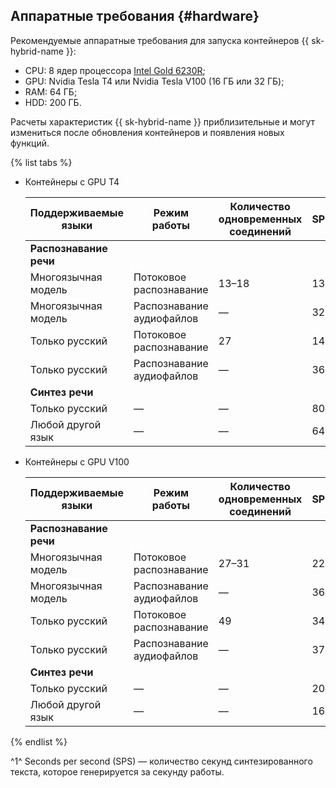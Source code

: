 ## Аппаратные требования {#hardware}

Рекомендуемые аппаратные требования для запуска контейнеров {{ sk-hybrid-name }}:
* CPU: 8 ядер процессора [Intel Gold 6230R](https://ark.intel.com/content/www/ru/ru/ark/products/199346/intel-xeon-gold-6230r-processor-35-75m-cache-2-10-ghz.html);
* GPU: Nvidia Tesla T4 или Nvidia Tesla V100 (16 ГБ или 32 ГБ);
* RAM: 64 ГБ;
* HDD: 200 ГБ.

Расчеты характеристик {{ sk-hybrid-name }} приблизительные и могут измениться после обновления контейнеров и появления новых функций.

{% list tabs %}

- Контейнеры с GPU T4

   | Поддерживаемые языки | Режим работы | Количество<br>одновременных<br>соединений | SPS^1^ |
   |---|---|---|---|
   | **Распознавание речи** |
   | Многоязычная модель | Потоковое распознавание | 13–18 | 13 |
   | Многоязычная модель | Распознавание аудиофайлов | — | 324 |
   | Только русский | Потоковое распознавание | 27 | 14 |
   | Только русский | Распознавание аудиофайлов | — | 369 |
   | **Синтез речи** |
   | Только русский | — | — | 80 |
   | Любой другой язык | — | — | 64 |

- Контейнеры с GPU V100

   | Поддерживаемые языки | Режим работы | Количество<br>одновременных<br>соединений | SPS^1^ |
   |---|---|---|---|
   | **Распознавание речи** |
   | Многоязычная модель | Потоковое распознавание | 27–31 | 22 |
   | Многоязычная модель | Распознавание аудиофайлов | — | 360 |
   | Только русский | Потоковое распознавание | 49 | 34 |
   | Только русский | Распознавание аудиофайлов | — | 378 |
   | **Синтез речи** |
   | Только русский | — | — | 200 |
   | Любой другой язык | — | — | 160 |

{% endlist %}

^1^ Seconds per second (SPS) — количество секунд синтезированного текста, которое генерируется за секунду работы.